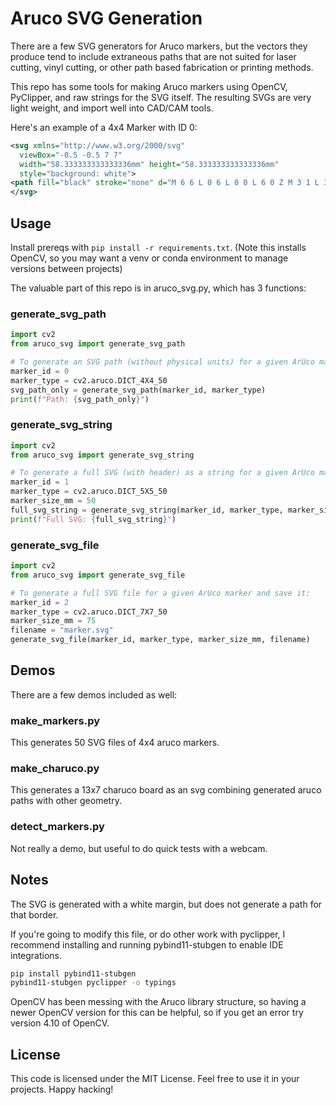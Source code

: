 # Aruco SVG Generation

There are a few SVG generators for Aruco markers, but the vectors they produce tend to include extraneous paths that are not suited for laser cutting, vinyl cutting, or other path based fabrication or printing methods.

This repo has some tools for making Aruco markers using OpenCV, PyClipper, and raw strings for the SVG itself. The resulting SVGs are very light weight, and import well into CAD/CAM tools.

Here's an example of a 4x4 Marker with ID 0:

```svg
<svg xmlns="http://www.w3.org/2000/svg"
  viewBox="-0.5 -0.5 7 7"
  width="58.333333333333336mm" height="58.333333333333336mm"
  style="background: white">
<path fill="black" stroke="none" d="M 6 6 L 0 6 L 0 0 L 6 0 Z M 3 1 L 3 2 L 4 2 L 4 3 L 3 3 L 3 5 L 4 5 L 4 4 L 5 4 L 5 1 Z M 2 2 L 2 3 L 3 3 L 3 2 Z M 1 1 L 1 2 L 2 2 L 2 1 Z" />
</svg>
```

## Usage

Install prereqs with `pip install -r requirements.txt`. (Note this installs OpenCV, so you may want a venv or conda environment to manage versions between projects)

The valuable part of this repo is in aruco_svg.py, which has 3 functions:

### generate_svg_path

```python
import cv2
from aruco_svg import generate_svg_path

# To generate an SVG path (without physical units) for a given ArUco marker:
marker_id = 0
marker_type = cv2.aruco.DICT_4X4_50
svg_path_only = generate_svg_path(marker_id, marker_type)
print(f"Path: {svg_path_only}")
```

### generate_svg_string

```python
import cv2
from aruco_svg import generate_svg_string

# To generate a full SVG (with header) as a string for a given ArUco marker with pyhsical units:
marker_id = 1
marker_type = cv2.aruco.DICT_5X5_50
marker_size_mm = 50
full_svg_string = generate_svg_string(marker_id, marker_type, marker_size_mm)
print(f"Full SVG: {full_svg_string}")
```

### generate_svg_file

```python
import cv2
from aruco_svg import generate_svg_file

# To generate a full SVG file for a given ArUco marker and save it:
marker_id = 2
marker_type = cv2.aruco.DICT_7X7_50
marker_size_mm = 75
filename = "marker.svg"
generate_svg_file(marker_id, marker_type, marker_size_mm, filename)
```

## Demos

There are a few demos included as well:

### make_markers.py

This generates 50 SVG files of 4x4 aruco markers.

### make_charuco.py

This generates a 13x7 charuco board as an svg combining generated aruco paths with other geometry.

### detect_markers.py

Not really a demo, but useful to do quick tests with a webcam.

## Notes

The SVG is generated with a white margin, but does not generate a path for that border.

If you're going to modify this file, or do other work with pyclipper, I recommend installing and running pybind11-stubgen to enable IDE integrations.

```bash
pip install pybind11-stubgen
pybind11-stubgen pyclipper -o typings
```

OpenCV has been messing with the Aruco library structure, so having a newer OpenCV version for this can be helpful, so if you get an error try version 4.10 of OpenCV.

## License

This code is licensed under the MIT License. Feel free to use it in your projects. Happy hacking!
